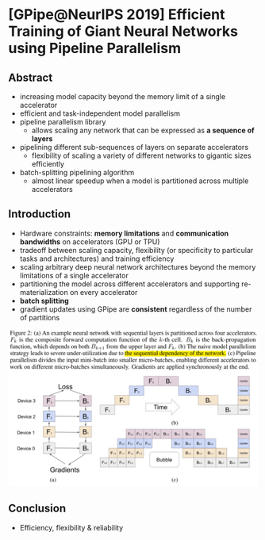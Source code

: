 # [GPipe@NeurIPS 2019] Efficient Training of Giant Neural Networks using Pipeline Parallelism

## Abstract

- increasing model capacity beyond the memory limit of a single accelerator
- efficient and task-independent model parallelism
- pipeline parallelism library
  - allows scaling any network that can be expressed as **a sequence of layers**
- pipelining different sub-sequences of layers on separate accelerators
  - flexibility of scaling a variety of different networks to gigantic sizes efficiently
- batch-splitting pipelining algorithm
  - almost linear speedup when a model is partitioned across multiple accelerators  



## Introduction

- Hardware constraints: **memory limitations** and **communication bandwidths** on accelerators (GPU or TPU)
- tradeoff between scaling capacity, flexibility (or specificity to particular tasks and architectures) and training efficiency
- scaling arbitrary deep neural network architectures beyond the memory limitations of a single accelerator
- partitioning the model across different accelerators and supporting re-materialization on every accelerator
- **batch splitting**
- gradient updates using GPipe are **consistent** regardless of the number of partitions



![image-20221031002933938](https://raw.githubusercontent.com/ailianligit/ailianligit.github.io/main/images/202212/20221206_1670321501.png)



## Conclusion

- Efficiency, flexibility & reliability